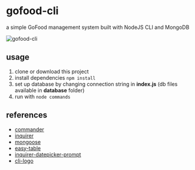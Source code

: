 # gofood-cli
a simple GoFood management system built with NodeJS CLI and MongoDB

![gofood-cli](Screenshot_20220111_234610.png)

## usage

1. clone or download this project 
2. install dependencies ```npm install``` 
3. set up database by changing connection string in __index.js__ (db files available in __database__ folder)
3. run with ```node commands```
 
 ## references
 
 - [commander](https://github.com/tj/commander.js/)
 - [inquirer](https://github.com/SBoudrias/Inquirer.js/)
 - [mongoose](https://mongoosejs.com/docs/index.html)
 - [easy-table](https://github.com/eldargab/easy-table)
 - [inquirer-datepicker-prompt](https://github.com/DerekTBrown/inquirer-datepicker-prompt)
 - [cli-logo](https://github.com/labs-js/cli-logo)
 
